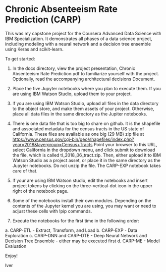 # Chronic Absenteeism Rate Prediction (CARP)
This was my capstone project for the Coursera Advanced Data Science with IBM Specialization. It demonstrates all phases of a data science project, including modeling with a neural network and a decision tree ensemble using Keras and scikit-learn.

To get started:

1. In the docs directory, view the project presentation, Chronic Absenteeism Rate Prediction.pdf to familiarize yourself with the project. Optionally, read the accompanying architectural decisions Document.

2. Place the five Jupyter notebooks where you plan to execute them.  If you are using IBM Watson Studio, upload them to your project.

3. If you are using IBM Watson Studio, upload all files in the data directory to the object store, and make them assets of your project.  Otherwise, place all data files in the same directory as the Jupiter notebooks.  

4. There is one data file that is too big to share on github.  It is the shapefile and associated metadata for the census tracts in the US state of California.  These files are available as one big (29 MB) zip file at 
https://www.census.gov/cgi-bin/geo/shapefiles/index.php?year=2018&layergroup=Census+Tracts 
Point your browser to this URL, select California in the dropdown menu, and click submit to download the file, which is called tl_2018_06_tract.zip.  Then, either upload it to IBM Watson Studio as a project asset, or place it in the same directory as the Jupyter notebooks. Do not unzip the file.  The CARP-EXP notebook takes care of that.

5. If your are using IBM Watson studio, edit the notebooks and insert project tokens by clicking on the three-vertical-dot icon in the upper right of the notebook page.

6. Some of the notebooks install their own modules.  Depending on the contents of the Jupyter kernel you are using, you may want or need to adjust these cells with !pip commands.

6. Execute the notebooks for the first time in the following order:

  a. CARP-ETL - Extract, Transform, and Load
  b. CARP-EXP - Data Exploration
  c. CARP-DNN and CARP-DTE - Deep Neural Network and Decision Tree Ensemble - either may be executed first
  d. CARP-ME - Model Evaluation
  
  Enjoy!
  
  Iver
